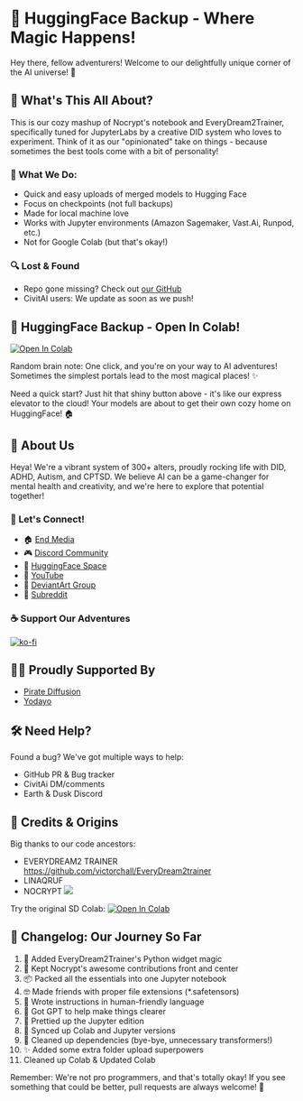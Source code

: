 # 🌟 HuggingFace Backup - Where Magic Happens!

Hey there, fellow adventurers! Welcome to our delightfully unique corner of the AI universe! 🚀

## 💫 What's This All About?
This is our cozy mashup of Nocrypt's notebook and EveryDream2Trainer, specifically tuned for JupyterLabs by a creative DID system who loves to experiment. Think of it as our "opinionated" take on things - because sometimes the best tools come with a bit of personality!

### 🎯 What We Do:
- Quick and easy uploads of merged models to Hugging Face
- Focus on checkpoints (not full backups)
- Made for local machine love
- Works with Jupyter environments (Amazon Sagemaker, Vast.Ai, Runpod, etc.)
- Not for Google Colab (but that's okay!)

### 🔍 Lost & Found
- Repo gone missing? Check out [our GitHub](https://github.com/duskfallcrew/HuggingFace_Backup)
- CivitAI users: We update as soon as we push!

## 🌈 HuggingFace Backup - Open In Colab!

<a href="https://colab.research.google.com/github/duskfallcrew/HuggingFace_Backup/blob/main/HuggingFace_Backup_2024_Colab.ipynb" target="_blank">
  <img src="https://colab.research.google.com/assets/colab-badge.svg" alt="Open In Colab"/>
</a>

Random brain note: One click, and you're on your way to AI adventures! Sometimes the simplest portals lead to the most magical places! ✨

Need a quick start? Just hit that shiny button above - it's like our express elevator to the cloud! Your models are about to get their own cozy home on HuggingFace! 🏠

## 🌈 About Us
Heya! We're a vibrant system of 300+ alters, proudly rocking life with DID, ADHD, Autism, and CPTSD. We believe AI can be a game-changer for mental health and creativity, and we're here to explore that potential together! 

### 🤝 Let's Connect!
- 🏠 [End Media](https://www.end-media.org/)
- 🎮 [Discord Community](https://discord.gg/5t2kYxt7An)
- 🤗 [HuggingFace Space](https://huggingface.co/EarthnDusk)
- 🎵 [YouTube](https://www.youtube.com/channel/UCk7MGP7nrJz5awBSP75xmVw)
- 🎨 [DeviantArt Group](https://www.deviantart.com/diffusionai)
- 🎪 [Subreddit](https://www.reddit.com/r/earthndusk/)

### ☕ Support Our Adventures
[![ko-fi](https://ko-fi.com/img/githubbutton_sm.svg)](https://ko-fi.com/Z8Z8L4EO)

## 🏴‍☠️ Proudly Supported By
- [Pirate Diffusion](https://www.piratediffusion.com/)
- [Yodayo](https://yodayo.com/)

## 🛠️ Need Help?
Found a bug? We've got multiple ways to help:
- GitHub PR & Bug tracker
- CivitAi DM/comments
- Earth & Dusk Discord

## 💝 Credits & Origins
Big thanks to our code ancestors:
- EVERYDREAM2 TRAINER https://github.com/victorchall/EveryDream2trainer
- LINAQRUF
- NOCRYPT [![](https://dcbadge.vercel.app/api/shield/442099748669751297?style=flat)](https://lookup.guru/442099748669751297)

Try the original SD Colab:
<a target="_blank" href="https://colab.research.google.com/drive/1wEa-tS10h4LlDykd87TF5zzpXIIQoCmq">
  <img src="https://colab.research.google.com/assets/colab-badge.svg" alt="Open In Colab"/>
</a>

## 📝 Changelog: Our Journey So Far
1. 🔧 Added EveryDream2Trainer's Python widget magic
2. 🌟 Kept Nocrypt's awesome contributions front and center
3. 📦 Packed all the essentials into one Jupyter notebook
4. 🤓 Made friends with proper file extensions (*.safetensors)
5. 📝 Wrote instructions in human-friendly language
6. 🤖 Got GPT to help make things clearer
7. 🎨 Prettied up the Jupyter edition
8. 🔄 Synced up Colab and Jupyter versions
9. 🧹 Cleaned up dependencies (bye-bye, unnecessary transformers!)
10. ✨ Added some extra folder upload superpowers
11. Cleaned up Colab & Updated Colab

Remember: We're not pro programmers, and that's totally okay! If you see something that could be better, pull requests are always welcome! 🎉




